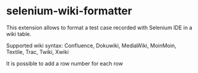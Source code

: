 selenium-wiki-formatter
=======================

This extension allows to format a test case recorded with Selenium IDE in a wiki table.

Supported wiki syntax: Confluence, Dokuwiki, MediaWiki, MoinMoin, Textile, Trac, Twiki, Xwiki

It is possible to add a row number for each row
